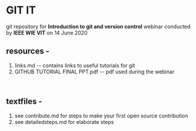 # GIT IT 
git repository for <b>Introduction to git and version control</b> webinar conducted by <b>IEEE WIE VIT</b> on 14 June 2020</br>

## resources -
<ol>
  <li>links.md -- contains links to useful tutorials for git</li>
  <li>GITHUB TUTORIAL FINAL PPT.pdf -- pdf used during the webinar</li>
  </ol>
 <br/>


## textfiles -
<ol>
  <li>see contribute.md for steps to make your first open source contribution</li>
  <li>see detailedsteps.md for elaborate steps</li>
 </ol>



